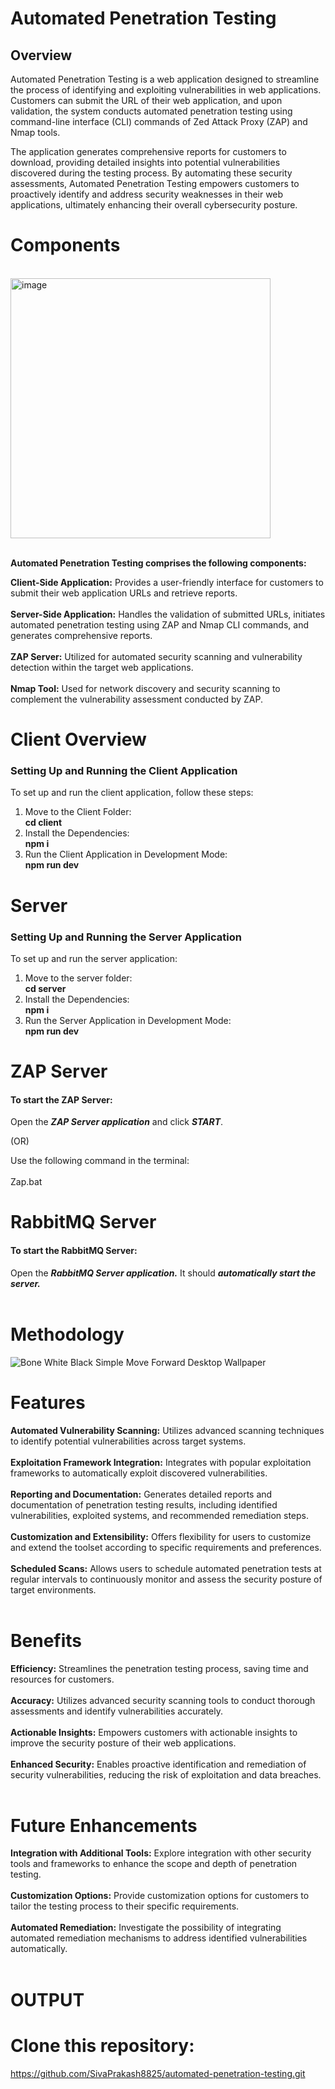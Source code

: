 # Automated Penetration Testing
## Overview
Automated Penetration Testing is a web application designed to streamline the process of identifying and exploiting vulnerabilities in web applications. Customers can submit the URL of their web application, and upon validation, the system conducts automated penetration testing using command-line interface (CLI) commands of Zed Attack Proxy (ZAP) and Nmap tools.

The application generates comprehensive reports for customers to download, providing detailed insights into potential vulnerabilities discovered during the testing process. By automating these security assessments, Automated Penetration Testing empowers customers to proactively identify and address security weaknesses in their web applications, ultimately enhancing their overall cybersecurity posture.

# Components

<br><img width="416" alt="image" src="https://github.com/SivaPrakash8825/automated-penetration-testing/assets/122080340/b711dba9-2c7b-4592-ae13-14efd2d389c0"><br><br>


**Automated Penetration Testing comprises the following components:**

**Client-Side Application:** Provides a user-friendly interface for customers to submit their web application URLs and retrieve reports.<br><br>
**Server-Side Application:** Handles the validation of submitted URLs, initiates automated penetration testing using ZAP and Nmap CLI commands, and generates comprehensive reports.<br><br>
**ZAP Server:** Utilized for automated security scanning and vulnerability detection within the target web applications.<br><br>
**Nmap Tool:** Used for network discovery and security scanning to complement the vulnerability assessment conducted by ZAP.

# Client Overview
### Setting Up and Running the Client Application<br>

To set up and run the client application, follow these steps:<br>

1. Move to the Client Folder:<br>
   **cd client**
2. Install the Dependencies:<br>
   **npm i**
3. Run the Client Application in Development Mode:<br>
   **npm run dev**
# Server
### Setting Up and Running the Server Application<br>
To set up and run the server application:

1. Move to the server folder:<br>
   **cd server**
2. Install the Dependencies:<br>
   **npm i**
3. Run the Server Application in Development Mode:<br>
   **npm run dev**
   
# ZAP Server
#### To start the ZAP Server:

Open the ***ZAP Server application*** and click ***START***.

(OR)

Use the following command in the terminal:<br><br>
Zap.bat

# RabbitMQ Server
#### To start the RabbitMQ Server:

Open the ***RabbitMQ Server application.*** It should ***automatically start the server.***<br><br>

# Methodology<br>


![Bone White Black Simple Move Forward Desktop Wallpaper](https://github.com/SivaPrakash8825/automated-penetration-testing/assets/122080340/ec5cde82-483b-4526-a571-faaee4d9b488)


# Features<br>
**Automated Vulnerability Scanning:** Utilizes advanced scanning techniques to identify potential vulnerabilities across target systems.<br><br>
**Exploitation Framework Integration:** Integrates with popular exploitation frameworks to automatically exploit discovered vulnerabilities.<br><br>
**Reporting and Documentation:** Generates detailed reports and documentation of penetration testing results, including identified vulnerabilities, exploited systems, and recommended remediation steps.<br><br>
**Customization and Extensibility:** Offers flexibility for users to customize and extend the toolset according to specific requirements and preferences.<br><br>
**Scheduled Scans:** Allows users to schedule automated penetration tests at regular intervals to continuously monitor and assess the security posture of target environments.<br><br>
# Benefits<br>
**Efficiency:** Streamlines the penetration testing process, saving time and resources for customers.<br><br>
**Accuracy:** Utilizes advanced security scanning tools to conduct thorough assessments and identify vulnerabilities accurately.<br><br>
**Actionable Insights:** Empowers customers with actionable insights to improve the security posture of their web applications.<br><br>
**Enhanced Security:** Enables proactive identification and remediation of security vulnerabilities, reducing the risk of exploitation and data breaches.<br><br>

# Future Enhancements<br>
**Integration with Additional Tools:** Explore integration with other security tools and frameworks to enhance the scope and depth of penetration testing.<br><br>
**Customization Options:** Provide customization options for customers to tailor the testing process to their specific requirements.<br><br>
**Automated Remediation:** Investigate the possibility of integrating automated remediation mechanisms to address identified vulnerabilities automatically.<br><br>

# OUTPUT



# **Clone this repository:**
https://github.com/SivaPrakash8825/automated-penetration-testing.git
